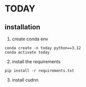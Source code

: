 # TODAY

## installation
1. create conda env
```shell
conda create -n today python==3.12
conda activate today
```

2. install the requirements
```shell
pip install -r requirements.txt
```

3. install cudnn

